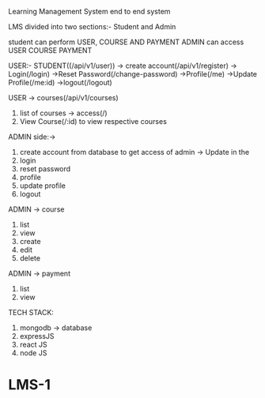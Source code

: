 Learning Management System end to end system

LMS divided into two sections:- Student and Admin

student can perform USER, COURSE AND PAYMENT
ADMIN can access USER COURSE PAYMENT

USER:- STUDENT((/api/v1/user))
 -> create account(/api/v1/register)
 -> Login(/login)
 ->Reset Password(/change-password)
 ->Profile(/me)
 ->Update Profile(/me:id)
 ->logout(/logout)

 USER -> courses(/api/v1/courses)
 1. list of courses -> access(/)
 2. View Course(/:id) to view respective courses

 ADMIN side:->
 1. create account from database to get access of admin -> Update in the 
 2. login
 3. reset password
 4. profile
 5. update profile
 6. logout

 ADMIN -> course
 1. list
 2. view
 3. create
 4. edit
 5. delete

 ADMIN -> payment

 1. list
 2. view


 TECH STACK:
 1. mongodb -> database
 2. expressJS
 3. react JS
 4. node JS

# LMS-1
